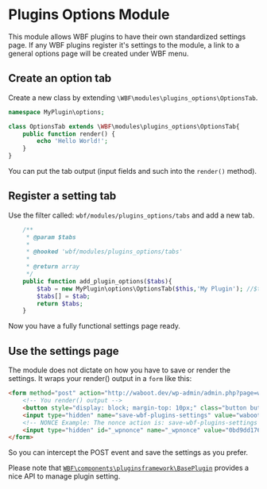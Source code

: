 # Plugins Options Module

This module allows WBF plugins to have their own standardized settings page. If any WBF plugins register it's settings to the module, a link to a general options page will be created under WBF menu.

## Create an option tab

Create a new class by extending `\WBF\modules\plugins_options\OptionsTab`.

```php
namespace MyPlugin\options;

class OptionsTab extends \WBF\modules\plugins_options\OptionsTab{
	public function render() {
		echo 'Hello World!';
	}
}
```

You can put the tab output (input fields and such into the `render()` method).

## Register a setting tab

Use the filter called: `wbf/modules/plugins_options/tabs` and add a new tab.

```php
	/**
	 * @param $tabs
	 *
	 * @hooked 'wbf/modules/plugins_options/tabs'
	 *
	 * @return array
	 */
	public function add_plugin_options($tabs){
		$tab = new MyPlugin\options\OptionsTab($this,'My Plugin'); //$this is the WBF\components\pluginsframework\BasePlugin instance
		$tabs[] = $tab;
		return $tabs;
	}
```

Now you have a fully functional settings page ready.

## Use the settings page

The module does not dictate on how you have to save or render the settings. It wraps your render() output in a `form` like this:

```html
<form method="post" action="http://waboot.dev/wp-admin/admin.php?page=wbf-plugins-options&amp;tab=waboot-woo-eu-taxation">
    <!-- You render() output -->
	<button style="display: block; margin-top: 10px;" class="button button-primary" type="submit">Save settings</button>
    <input type="hidden" name="save-wbf-plugins-settings" value="waboot-woo-eu-taxation">
    <!-- NONCE Example: The nonce action is: save-wbf-plugins-settings -->
    <input type="hidden" id="_wpnonce" name="_wpnonce" value="0bd9dd176c"><input type="hidden" name="_wp_http_referer" value="/wp-admin/admin.php?page=wbf-plugins-options">
</form>
```

So you can intercept the POST event and save the settings as you prefer.

Please note that [`WBF\components\pluginsframework\BasePlugin`](https://github.com/wagaweb/wbf/blob/master/src/components/pluginsframework/BasePlugin.php) provides a nice API to manage plugin setting.

